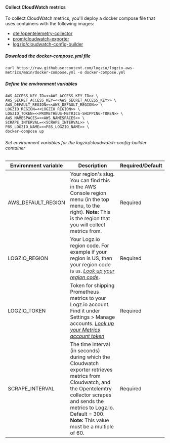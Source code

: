 #### Collect CloudWatch metrics

To collect CloudWatch metrics, you'll deploy a docker compose file that uses containers with the following images:

* [otel/opentelemetry-collector](https://hub.docker.com/r/otel/opentelemetry-collector)
* [prom/cloudwatch-exporter](https://hub.docker.com/r/prom/cloudwatch-exporter)
* [logzio/cloudwatch-config-builder](https://hub.docker.com/r/logzio/cloudwatch-config-builder)

<div class="tasklist">

##### Download the docker-compose.yml file

```
curl https://raw.githubusercontent.com/logzio/logzio-aws-metrics/main/docker-compose.yml -o docker-compose.yml
```

##### Define the environment variables

```
AWS_ACCESS_KEY_ID=<<AWS_ACCESS_KEY_ID>> \
AWS_SECRET_ACCESS_KEY=<<AWS_SECRET_ACCESS_KEY>> \
AWS_DEFAULT_REGION=<<AWS_DEFAULT_REGION>> \
LOGZIO_REGION=<<LOGZIO_REGION>> \
LOGZIO_TOKEN=<<PROMETHEUS-METRICS-SHIPPING-TOKEN>> \
AWS_NAMESPACES=<<AWS_NAMESPACES>> \
SCRAPE_INTERVAL=<<SCRAPE_INTERVAL>> \
P8S_LOGZIO_NAME=<<P8S_LOGZIO_NAME>> \
docker-compose up
```


###### Set environment variables for the logzio/cloudwatch-config-builder container

| Environment variable | Description |Required/Default|
|---|---|---|
| AWS_DEFAULT_REGION | Your region's slug. You can find this in the AWS Console region menu (in the top menu, to the right).  **Note:** This is the region that you will collect metrics from. | Required |
| LOGZIO_REGION | Your Logz.io region code. For example if your region is US, then your region code is `us`. [_Look up your region code_](https://docs.logz.io/user-guide/accounts/account-region.html#regions-and-urls). | Required |
| LOGZIO_TOKEN | Token for shipping Prometheus metrics to your Logz.io account. Find it under Settings > Manage accounts. [_Look up your Metrics account token_](/user-guide/accounts/finding-your-metrics-account-token/) | Required |
| SCRAPE_INTERVAL | The time interval (in seconds) during which the Cloudwatch exporter retrieves metrics from Cloudwatch, and the Opentelemtry collector scrapes and sends the metrics to Logz.io. Default = 300.   **Note:** This value must be a multiple of 60.| Required |